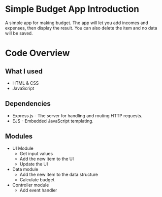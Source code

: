 # Simple Budget App Introduction
A simple app for making budget. The app will let you add incomes and expenses, then display the result. You can also delete the item and no data will be saved.

# Code Overview
## What I used
* HTML & CSS
* JavaScript

## Dependencies
* Express.js - The server for handling and routing HTTP requests.
* EJS - Embedded JavaScript templating.

## Modules
* UI Module
  - Get input values
  - Add the new item to the UI
  - Update the UI
* Data module
  - Add the new item to the data structure
  - Calculate budget
* Controller module
  - Add event handler
  
  
